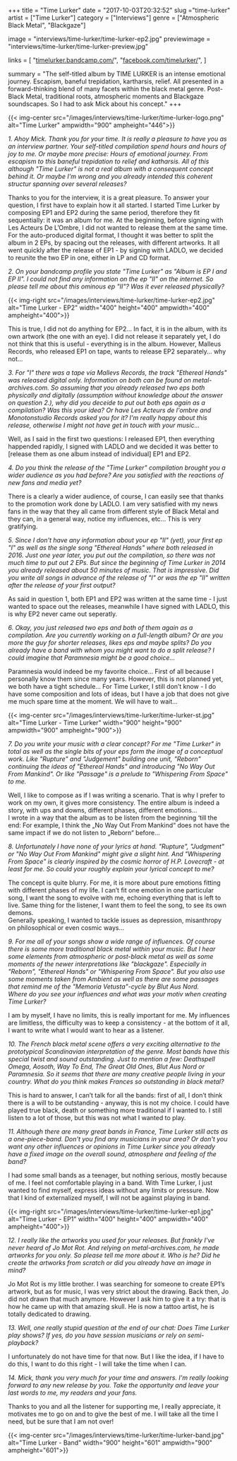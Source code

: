 +++
title = "Time Lurker"
date = "2017-10-03T20:32:52"
slug ="time-lurker"
artist = ["Time Lurker"]
category = ["Interviews"]
genre = ["Atmospheric Black Metal", "Blackgaze"]

image = "interviews/time-lurker/time-lurker-ep2.jpg"
previewimage = "interviews/time-lurker/time-lurker-preview.jpg"

links = [
    "[timelurker.bandcamp.com/](https://timelurker.bandcamp.com/)",
    "[facebook.com/timelurker/](https://www.facebook.com/timelurker/)",
]

summary = "The self-titled album by TIME LURKER is an intense emotional journey. Escapism, baneful trepidation, kartharsis, relief. All presented in a forward-thinking blend of many facets within the black metal genre. Post-Black Metal, traditional roots, atmospheric moments and Blackgaze soundscapes. So I had to ask Mick about his concept."
+++

{{< img-center src="/images/interviews/time-lurker/time-lurker-logo.png" alt="Time Lurker" ampwidth="900" ampheight="446">}}

_1. Ahoy Mick. Thank you for your time. It is really a pleasure to have you as an interview partner. Your self-titled compilation spend hours and hours of joy to me. Or maybe more precise: Hours of emotional journey. From escapism to this baneful trepidation to relief and katharsis. All of this although "Time Lurker" is not a real album with a consequent concept behind it. Or maybe I'm wrong and you already intended this coherent structur spanning over several releases?_

Thanks to you for the interview, it is a great pleasure. To answer your question, I first have to explain how it all started. I started Time Lurker by composing EP1 and EP2 during the same period, therefore  they fit sequentially: it was an album for me. At the beginning, before signing with Les Acteurs De L’Ombre, I did not wanted to release them at the same time. For the auto-produced digital format, I thought it was better to split the album in 2 EPs, by spacing out the releases, with different artworks. It all went quickly after the release of EP1 - by signing with LADLO, we decided to reunite the two EP in one, either in LP and CD format.

_2. On your bandcamp profile you state "Time Lurker" as "Album is EP I and EP II". I could not find any information on the ep "II" on the internet. So please tell me about this ominous ep "II"? Was it ever released physically?_

{{< img-right src="/images/interviews/time-lurker/time-lurker-ep2.jpg" alt="Time Lurker - EP2" width="400" height="400" ampwidth="400" ampheight="400">}}

This is true, I did not do anything for EP2… In fact, it is in the album, with its own artwork (the one with an eye). I did not release it separately yet, I do not think that this is useful - everything is in the album. However, Malleus Records, who released EP1 on tape, wants to release EP2 separately… why not…

_3. For "I" there was a tape via Mallevs Records, the track "Ethereal Hands" was released digital only. Information on both can be found on metal-archives.com. So assuming that you already released two eps both physically and digitally (assumption without knowledge about the answer on question 2.), why did you deceide to put out both eps again as a compilation? Was this your idea? Or have Les Acteurs de l'ombre and Monotonstudio Records asked you for it? I'm really happy about this release, otherwise I might not have get in touch with your music..._

Well, as I said in the first two questions: I released EP1, then everything happended rapidly, I signed with LADLO and we decided it was better to [release them as one album instead of individual] EP1 and EP2.

_4. Do you think the release of the "Time Lurker" compilation brought you a wider audience as you had before? Are you satisfied with the reactions of new fans and media yet?_

There is a clearly a wider audience, of course, I can easily see that thanks to the promotion work done by LADLO. I am very satisfied with my news fans in the way that they all came from different style of Black Metal and they can, in a general way, notice my influences, etc… This is very gratifying.  

_5. Since I don't have any information about your ep "II" (yet), your first ep "I" as well as the single song "Ethereal Hands" where both released in 2016. Just one year later, you put out the compilation, so there was not much time to put out 2 EPs. But since the beginning of Time Lurker in 2014 you already released about 50 minutes of music. That is impressive. Did you write all songs in advance of the release of "I" or was the ep "II" written after the release of your first output?_

As said in question 1, both EP1 and EP2 was written at the same time - I just wanted to space out the releases, meanwhile I have signed with LADLO, this is why EP2 never came out seperatly.

_6. Okay, you just released two eps and both of them again as a compilation. Are you currently working on a full-length album? Or are you more the guy for shorter releases, likes eps and maybe splits? Do you already have a band with whom you might want to do a split release? I could imagine that Paramnesia might be a good choice..._

Paramnesia would indeed be my favorite choice… First of all because I personally know them since many years. However, this is not planned yet, we both have a tight schedule… For Time Lurker, I still don’t know - I do have some composition and lots of ideas, but I have a job that does not give me much spare time at the moment. We will have to wait…

{{< img-center src="/images/interviews/time-lurker/time-lurker-st.jpg" alt="Time Lurker - Time Lurker" width="900" height="900" ampwidth="900" ampheight="900">}}

_7. Do you write your music with a clear concept? For me "Time Lurker" in total as well as the single bits of your eps form the image of a conceptual work. Like "Rupture" and "Judgement" building one unit, "Reborn" continuing the ideas of "Ethereal Hands" and introducing "No Way Out From Mankind". Or like "Passage" is a prelude to "Whispering From Space" to me._

Well, I like to compose as if I was writing a scenario. That is why I prefer to work on my own, it gives more consistency. The entire album is indeed a story, with ups and downs, different phases, different emotions…  
I wrote in a way that the album as to be listen from the beginning ‘till the end: For example, I think the „No Way Out From Mankind“ does not have the same impact if we do not listen to „Reborn“ before…  

_8. Unfortunately I have none of your lyrics at hand. "Rupture", "Judgment" or "No Way Out From Mankind" might give a slight hint. And "Whispering From Space" is clearly inspired by the cosmic horror of H.P. Lovecraft - at least for me. So could your roughly explain your lyrical concept to me?_

The concept is quite blurry. For me, it is more about pure emotions fitting with different phases of my life. I can’t fit one emotion in one particular song, I want the song to evolve with me, echoing everything that is left to live. Same thing for the listener, I want them to feel the song, to see its own demons.  
Generally speaking, I wanted to tackle issues as depression, misanthropy on philosophical or even cosmic ways...

_9. For me all of your songs show a wide range of influences. Of course there is some more traditional black metal within your music. But I hear some elements from atmospheric or post-black metal as well as some moments of the newer interpretations like "blackgaze". Especially in "Reborn", "Ethereal Hands" or "Whispering From Space". But you also use some moments taken from Ambient as well as there are some passages that remind me of the "Memoria Vetusta"-cycle by Blut Aus Nord.   
Where do you see your influences and what was your motiv when creating Time Lurker?_

I am by myself, I have no limits, this is really important for me. My influences are limitless, the difficulty was to keep a consistency - at the bottom of it all, I want to write what I would want to hear as a listener.

_10. The French black metal scene offers a very exciting alternative to the prototypical Scandinavian interpretation of the genre. Most bands have this special twist and sound outstanding. Just to mention a few: Deathspell Omega, Aosoth, Way To End, The Great Old Ones, Blut Aus Nord or Paramnesia. So it seems that there are many creative people living in your country. What do you think makes Frances so outstanding in black metal?_

This is hard to answer, I can’t talk for all the bands: first of all, I don’t think there is a will to be outstanding - anyway, this is not my choice. I could have played true black, death or something more traditional if I wanted to. I still listen to a lot of those, but this was not what I wanted to play.

_11. Although there are many great bands in France, Time Lurker still acts as a one-piece-band. Don't you find any musicians in your area? Or don't you want any other influences or opinions in Time Lurker since you already have a fixed image on the overall sound, atmosphere and feeling of the band?_

I had some small bands as a teenager, but nothing serious, mostly because of me. I feel not comfortable playing in a band. With Time Lurker, I just wanted to find myself, express ideas without any limits or pressure. Now that I kind of externalized myself, I will not be against playing in band.

{{< img-right src="/images/interviews/time-lurker/time-lurker-ep1.jpg" alt="Time Lurker - EP1" width="400" height="400" ampwidth="400" ampheight="400">}}

_12. I really like the artworks you used for your releases. But frankly I've never heard of Jo Mot Rot. And relying on metal-archives.com, he made artworks for you only. So please tell me more about it. Who is he? Did he create the artworks from scratch or did you already have an image in mind?_

Jo Mot Rot is my little brother. I was searching for someone to create EP1’s artwork, but as for music, I was very strict about the drawing. Back then, Jo did not drawn that much anymore. However I ask him to give it a try: that is how he came up with that amazing skull. He is now a tattoo artist, he is totally dedicated to drawing.  

_13. Well, one really stupid question at the end of our chat: Does Time Lurker play shows? If yes, do you have session musicians or rely on semi-playback?_

I unfortunately do not have time for that now. But I like the idea, if I have to do this, I want to do this right - I will take the time when I can.

_14. Mick, thank you very much for your time and answers. I'm really looking forward to any new release by you. Take the opportunity and leave your last words to me, my readers and your fans._

Thanks to you and all the listener for supporting me, I really appreciate, it motivates me to go on and to give the best of me. I will take all the time I need, but be sure that I am not over!

{{< img-center src="/images/interviews/time-lurker/time-lurker-band.jpg" alt="Time Lurker - Band" width="900" height="601" ampwidth="900" ampheight="601">}}
